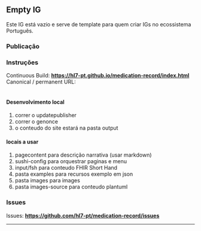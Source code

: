 ## Empty IG

Este IG está vazio e serve de template para quem criar IGs no ecossistema Português.


### Publicação


### Instruções


Continuous Build: __https://hl7-pt.github.io/medication-record/index.html__  
Canonical / permanent URL: 
<br> </br>

#### Desenvolvimento local

1. correr o updatepublisher
2. correr o genonce
3. o conteudo do site estará na pasta output

#### locais a usar

1. pagecontent para descrição narrativa (usar markdown)
2. sushi-config para orquestrar paginas e menu
3. input/fsh para conteudo FHIR Short Hand
4. pasta examples para recursos exemplo em json
5. pasta images para images
6. pasta images-source para conteudo plantuml




### Issues


Issues:  __https://github.com/hl7-pt/medication-record/issues__  

---
 